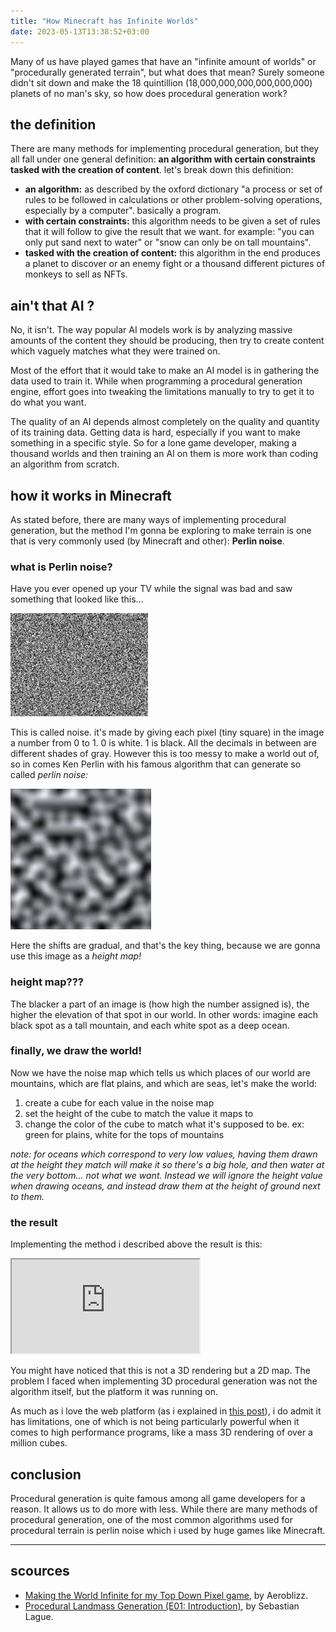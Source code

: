 ```yaml
---
title: "How Minecraft has Infinite Worlds"
date: 2023-05-13T13:38:52+03:00
---
```


Many of us have played games that have an "infinite amount of worlds" or "procedurally generated terrain", but what does that mean? Surely someone didn't sit down and make the 18 quintillion (18,000,000,000,000,000,000) planets of no man's sky, so how does procedural generation work?

## the definition
There are many methods for implementing procedural generation, but they all fall under one general definition: **an algorithm with certain constraints tasked with the creation of content**. let's break down this definition:

- **an algorithm:** as described by the oxford dictionary "a process or set of rules to be followed in calculations or other problem-solving operations, especially by a computer". basically a program.
- **with certain constraints:** this algorithm needs to be given a set of rules that it will follow to give the result that we want. for example: "you can only put sand next to water" or "snow can only be on tall mountains".
- **tasked with the creation of content:** this algorithm in the end produces a planet to discover or an enemy fight or a thousand different pictures of monkeys to sell as NFTs.

## ain't that AI ?
No, it isn't. The way popular AI models work is by analyzing massive amounts of the content they should be producing, then try to create content which vaguely matches what they were trained on. 

Most of the effort that it would take to make an AI model is in gathering the data used to train it. While when programming a procedural generation engine, effort goes into tweaking the limitations manually to try to get it to do what you want.

The quality of an AI depends almost completely on the quality and quantity of its training data. Getting data is hard, especially if you want to make something in a specific style. So for a lone game developer, making a thousand worlds and then training an AI on them is more work than coding an algorithm from scratch.

## how it works in Minecraft
As stated before, there are many ways of implementing procedural generation, but the method I'm gonna be exploring to make terrain is one that is very commonly used (by Minecraft and other): **Perlin noise**.

### what is Perlin noise?
Have you ever opened up your TV while the signal was bad and saw something that looked like this...

![noise](../images/noise.jpg)

This is called noise. it's made by giving each pixel (tiny square) in the image a number from 0 to 1. 0 is white. 1 is black. All the decimals in between are different shades of gray. However this is too messy to make a world out of, so in comes Ken Perlin with his famous algorithm that can generate so called _perlin noise:_

![perlin noise](../images/perlin-noise.jpg)

Here the shifts are gradual, and that's the key thing, because we are gonna use this image as a _height map!_

### height map???
The blacker a part of an image is (how high the number assigned is), the higher the elevation of that spot in our world. In other words: imagine each black spot as a tall mountain, and each white spot as a deep ocean.

### finally, we draw the world!
Now we have the noise map which tells us which places of our world are mountains, which are flat plains, and which are seas, let's make the world:

1. create a cube for each value in the noise map
2. set the height of the cube to match the value it maps to
3. change the color of the cube to match what it's supposed to be. ex: green for plains, white for the tops of mountains

*note: for oceans which correspond to very low values, having them drawn at the height they match will make it so there's a big hole, and then water at the very bottom... not what we want. Instead we will ignore the height value when drawing oceans, and instead draw them at the height of ground next to them.*

### the result 
Implementing the method i described above the result is this:

<iframe src="https://mohsen-procedural-gen.web.app/"></iframe>

You might have noticed that this is not a 3D rendering but a 2D map. The problem I faced when implementing 3D procedural generation was not the algorithm itself, but the platform it was running on.

As much as i love the web platform (as i explained in [this post](/posts/the-web-as-the-ultimate-app-platform/)), i do admit it has limitations, one of which is not being particularly powerful when it comes to high performance programs, like a mass 3D rendering of over a million cubes.

## conclusion
Procedural generation is quite famous among all game developers for a reason. It allows us to do more with less. While there are many  methods of procedural generation, one of the most common algorithms used for procedural terrain is perlin noise which i used by huge games like Minecraft.

---

## scources

- [Making the World Infinite for my Top Down Pixel game](https://youtu.be/gu4xOWIFQUA), by Aeroblizz.
- [Procedural Landmass Generation (E01: Introduction)](https://youtu.be/wbpMiKiSKm8), by Sebastian Lague.


